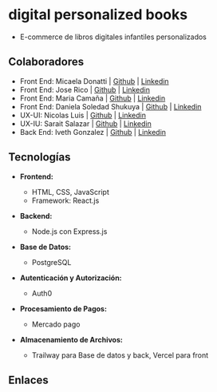 # digital personalized books

- E-commerce de libros digitales infantiles personalizados

## Colaboradores
- Front End: Micaela Donatti | [Github](https://github.com/devdonatti) | [Linkedin]()
- Front End: Jose Rico | [Github](https://github.com/Jaru03) | [Linkedin]()
- Front End: Maria Camaña | [Github](https://github.com/M4rrix) | [Linkedin]()
- Front End: Daniela Soledad Shukuya | [Github](https://github.com/solshk) | [Linkedin]()
- UX-UI: Nicolas Luis | [Github](https://github.com/nicolasluis) | [Linkedin]()
- UX-IU: Sarait Salazar | [Github](https://github.com/ssarait1011) | [Linkedin]()
- Back End: Iveth Gonzalez | [Github](https://github.com/ivethglez80) | [Linkedin]()

## Tecnologías
- **Frontend:**
  - HTML, CSS, JavaScript
  - Framework: React.js

- **Backend:**
  - Node.js con Express.js

- **Base de Datos:**
  - PostgreSQL

- **Autenticación y Autorización:**
  - Auth0

- **Procesamiento de Pagos:**
  - Mercado pago

- **Almacenamiento de Archivos:**
  - Trailway para Base de datos y back, Vercel para front


## Enlaces
